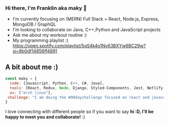 ### Hi there, I'm Franklin aka maky 👋
- I'm currently focusing on (MERN) Full Stack = React, Node.js, Express, MongoDB / GraphQL
- I'm looking to collaborate on Java, C++,Python and JavaScript projects
- Ask me about my workout routine :)
- My programming playlist :) https://open.spotify.com/playlist/5qS4k4o1Nv63BXYw6BC29w?si=8b0df14856ff4891

## A bit about me :)

```javascript
const maky = {
  code: [Javascript, Python, C++, C#, Java],
  tools: [React, Redux, Node, Django, Styled-Components, Jest, Netlify, MySQL, MongoDB],
  os: ["arch linux"],
 challenge: "I am doing the #90daychallenge focused on react and javascript"
}
```
I love connecting with different people</b> so if you want to say <b>hi :D, I'll be happy to meet you and collaborate!</b> :)</em>
<!--
**makyfj/makyfj** is a ✨ _special_ ✨ repository because its `README.md` (this file) appears on your GitHub profile.

Here are some ideas to get you started:

- 🔭 I’m currently working on ...
- 🌱 I’m currently learning ...
- 👯 I’m looking to collaborate on ...
- 🤔 I’m looking for help with ...
- 💬 Ask me about ...
- 📫 How to reach me: ...
- 😄 Pronouns: ...
- ⚡ Fun fact: ...
-->
